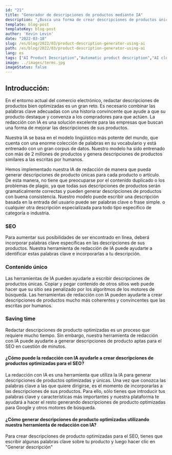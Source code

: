 ```yaml
---
id: "21"
title: "Generador de descripciones de productos mediante IA"
description: "¿Busca una forma de crear descripciones de productos únicas y optimizadas? Si es así, puede considerar el uso de la redacción con IA. Esta herramienta utiliza la IA para generar descripciones de productos que se adaptan a tus palabras clave específicas."
template: blog-post
templateKey: blog-post
author: 'Kevin Levin'
date: "2022-03-18"
slug: /es/blog/2022/03/product-description-generator-using-ai
path: /es/blog/2022/03/product-description-generator-using-ai
lang: es
tags: ["AI Product Description","Automatic product description","AI clothings Product description"]
image: ../images/terms.jpg
imageStatus: false
---
```

## Introducción:
En el entorno actual del comercio electrónico, redactar descripciones de productos bien optimizadas es un gran reto. Es necesario combinar las palabras clave adecuadas con una historia convincente que ayude a que su producto destaque y convenza a los compradores para que actúen. La redacción con IA es una solución excelente para las empresas que buscan una forma de mejorar las descripciones de sus productos.


Nuestra IA se basa en el modelo lingüístico más potente del mundo, que cuenta con una enorme colección de palabras en su vocabulario y está entrenado con un gran corpus de datos. Nuestro modelo ha sido entrenado con más de 2 millones de productos y genera descripciones de productos similares a las escritas por humanos.

Hemos implementado nuestra IA de redacción de manera que pueda generar descripciones de producto únicas para cada producto o artículo. De esta manera, no tiene que preocuparse por el contenido duplicado o los problemas de plagio, ya que todas sus descripciones de productos serán gramaticalmente correctas y pueden generar descripciones de productos con buena consistencia. Nuestro modelo puede escribir una descripción basada en la entrada del usuario puede ser palabras clave o frase simple. o cualquier otra descripción especializada para todo tipo específico de categoría o industria.

### SEO
Para aumentar sus posibilidades de ser encontrado en línea, deberá incorporar palabras clave específicas en las descripciones de sus productos. Nuestra herramienta de redacción de IA puede ayudarte a identificar estas palabras clave e incorporarlas a tu descripción.

### Contenido único
Las herramientas de IA pueden ayudarle a escribir descripciones de productos únicas. Copiar y pegar contenido de otros sitios web puede hacer que su sitio sea penalizado por los algoritmos de los motores de búsqueda. Las herramientas de redacción con IA pueden ayudarte a crear descripciones de productos mucho más coherentes y convincentes que las escritas por humanos.

### Saving time
Redactar descripciones de producto optimizadas es un proceso que requiere mucho tiempo. Sin embargo, nuestra herramienta de redacción con IA puede ayudarte a generar descripciones de producto aptas para el SEO en cuestión de minutos.

#### ¿Cómo puede la redacción con IA ayudarle a crear descripciones de productos optimizadas para el SEO?
La redacción con IA es una herramienta que utiliza la IA para generar descripciones de productos optimizadas y únicas. Una vez que conozca las palabras clave a las que quiere dirigirse, es el momento de incorporarlas a las descripciones de sus productos. Para ello, sólo tienes que introducir tus palabras clave y características más importantes y nuestra plataforma te ayudará a hacer el resto generando descripciones de producto optimizadas para Google y otros motores de búsqueda.

#### ¿Cómo generar descripciones de producto optimizadas utilizando nuestra herramienta de redacción con IA?
Para crear descripciones de producto optimizadas para el SEO, tienes que escribir algunas palabras clave sobre tu producto y luego hacer clic en "Generar descripción"



